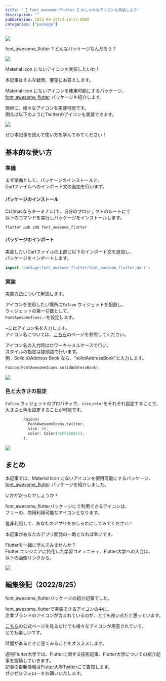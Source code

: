 ```yaml
---
title: "【 font_awesome_flutter 】おしゃれなアイコンを実装しよう"
description: ""
pubDatetime: 2022-08-25T14:19:57.000Z
categories: ["package"]
---
```


![](https://blog.flutteruniv.com/wp-content/themes/cocoon-master/images/ojisan.png)

font\_awesome\_flutter ? どんなパッケージなんだろう？

![](https://blog.flutteruniv.com/wp-content/themes/cocoon-master/images/obasan.png)

Material Icon にないアイコンを実装したいわ！

本記事はそんな疑問、要望にお答えします。

Material Icon にないアイコンを使用可能にするパッケージ、  
[font\_awesome\_flutter](https://pub.dev/packages/font_awesome_flutter) パッケージを紹介します。

簡単に、様々なアイコンを実装可能です。  
例えば以下のようにTwitterのアイコンも実装できます。

![](https://blog.flutteruniv.com/wp-content/uploads/2022/08/スクリーンショット-2022-08-25-22.42.57-508x1024.png)

ぜひ本記事を読んで使い方を学んでみてください！

## 基本的な使い方

### 準備

まず準備として、パッケージのインストールと、  
Dartファイルへのインポート文の追加を行います。

#### パッケージのインストール

CLI(macならターミナル)で、自分のプロジェクトのルートにて  
以下のコマンドを実行しパッケージをインストールします。

```bash
flutter pub add font_awesome_flutter
```

#### パッケージのインポート

実装したいDartファイルの上部に以下のインポート文を追加し、  
パッケージをインポートします。

```dart
import 'package:font_awesome_flutter/font_awesome_flutter.dart';
```

### 実装

実装方法について解説します。

アイコンを使用したい場所に`FaIcon` ウィジェットを配置し、  
ウィジェットの第一引数として、  
`FontAwesomeIcons.~`を設定します。

~にはアイコン名を入力します。  
アイコン名については、[こちら](https://fontawesome.com/icons)のページを参照してください。

アイコン名の入力時はロワーキャメルケースで行い、  
スタイルの指定は接頭語で行います。  
例：Solid のAddress Book なら、"solidAddressBook"と入力します。

```dart
FaIcon(FontAwesomeIcons.solidAddressBook),
```

![](https://blog.flutteruniv.com/wp-content/uploads/2022/08/スクリーンショット-2022-08-25-22.37.50.png)

### 色と大きさの設定

`FaIcon` ウィジェットのプロパティで、`size`,`color`をそれぞれ設定することで、  
大きさと色を設定することが可能です。

```dart
        FaIcon(
          FontAwesomeIcons.twitter,
          size: 50,
          color: Color(0xFF1DA1F2),
        ),
```

![](https://blog.flutteruniv.com/wp-content/uploads/2022/08/スクリーンショット-2022-08-25-22.40.12.png)

## まとめ

本記事では、Material Icon にないアイコンを使用可能にするパッケージ、  
[font\_awesome\_flutter](https://pub.dev/packages/font_awesome_flutter) パッケージを紹介しました。

いかがだったでしょうか？

font\_awesome\_flutterパッケージにて利用できるアイコンは、  
フリーの、商用利用可能なアイコンとなります。

是非利用して、あなたのアプリをおしゃれにしてみてください！

本記事があなたのアプリ開発の一助となれば幸いです。

Flutterを一緒に学んでみませんか？  
Flutter エンジニアに特化した学習コミュニティ、Flutter大学への入会は、  
以下の画像リンクから。

[![](https://blog.flutteruniv.com/wp-content/uploads/2022/07/Flutter大学バナー.png)](//flutteruniv.com)

## 編集後記（2022/8/25）

font\_awesome\_flutterパッケージの紹介記事でした。

font\_awesome\_flutterで実装できるアイコンの中に、  
企業ブランドのアイコンが含まれているのが、とても良い点だと思っています。

[こちら](https://fontawesome.com/icons/address-book?s=regular)の公式ページを見るだけでも様々なアイコンが用意されていて、  
とても楽しいです。

時間があるときに見てみることをオススメします。

週刊Flutter大学では、Flutterに関する技術記事、Flutter大学についての紹介記事を投稿していきます。  
記事の更新情報は[Flutter大学Twitter](https://twitter.com/FlutterUniv)にて告知します。  
ぜひぜひフォローをお願いいたします。